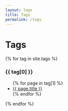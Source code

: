 ```yaml
---
layout: tags
title: Tags
permalink: /tags
---
```


# Tags

{% for tag in site.tags %}
  <h3>{{ tag[0] }}</h3>
  <ul>
    {% for page in tag[1] %}
      <li><a href="{{ page.url }}">{{ page.title }}</a></li>
    {% endfor %}
  </ul>
{% endfor %}
